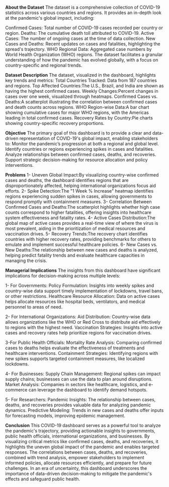 **About the Dataset**
The dataset is a comprehensive collection of COVID-19 statistics across various countries and regions. It provides an in-depth look at the pandemic's global impact, including:	

Confirmed Cases: Total number of COVID-19 cases recorded per country or region.
Deaths: The cumulative death toll attributed to COVID-19.
Active Cases: The number of ongoing cases at the time of data collection.
New Cases and Deaths: Recent updates on cases and fatalities, highlighting the spread's trajectory.
WHO Regional Data: Aggregated case numbers by World Health Organization (WHO) regions.
The dataset facilitates a granular understanding of how the pandemic has evolved globally, with a focus on country-specific and regional trends.

**Dataset Description**
The dataset, visualized in the dashboard, highlights key trends and metrics:
Total Countries Tracked: Data from 187 countries and regions.
Top Affected Countries:The U.S., Brazil, and India are shown as having the highest confirmed cases.
Weekly Changes:Percent changes in cases over one week, visualized through heatmaps.
Confirmed Cases vs. Deaths:A scatterplot illustrating the correlation between confirmed cases and death counts across regions.
WHO Region-wise Data:A bar chart showing cumulative cases for major WHO regions, with the Americas leading in total confirmed cases.
Recovery Rates by Country:Pie charts showing country-specific recovery proportions.

**Objective**
The primary goal of this dashboard is to provide a clear and data-driven representation of COVID-19's global impact, enabling stakeholders to:
Monitor the pandemic’s progression at both a regional and global level.
Identify countries or regions experiencing spikes in cases and fatalities.
Analyze relationships between confirmed cases, deaths, and recoveries.
Support strategic decision-making for resource allocation and policy interventions.

**Problems**
1- Uneven Global Impact:By visualizing country-wise confirmed cases and deaths, the dashboard identifies regions that are disproportionately affected, helping international organizations focus aid efforts.
2- Spike Detection:The "1 Week % Increase" heatmap identifies regions experiencing sudden spikes in cases, allowing governments to respond promptly with containment measures.
3- Correlation Between Confirmed Cases and Deaths:The scatterplot highlights whether high case counts correspond to higher fatalities, offering insights into healthcare system effectiveness and fatality rates.
4- Active Cases Distribution:The global map of active cases provides a real-time view of where the virus is most prevalent, aiding in the prioritization of medical resources and vaccination drives.
5- Recovery Trends:The recovery chart identifies countries with higher recovery rates, providing benchmarks for others to emulate and implement successful healthcare policies.
6- New Cases vs. New Deaths:The relationship between new cases and deaths is analyzed, helping predict fatality trends and evaluate healthcare capacities in managing the crisis.

**Managerial Implications**
The insights from this dashboard have significant implications for decision-making across multiple levels:

1- For Governments:
Policy Formulation: Insights into weekly spikes and country-wise data support timely implementation of lockdowns, travel bans, or other restrictions.
Healthcare Resource Allocation: Data on active cases helps allocate resources like hospital beds, ventilators, and medical personnel to areas of need.

2- For International Organizations:
Aid Distribution: Country-wise data allows organizations like the WHO or Red Cross to distribute aid effectively to regions with the highest need.
Vaccination Strategies: Insights into active cases and recovery rates help prioritize regions for vaccination drives.

3-For Public Health Officials:
Mortality Rate Analysis: Comparing confirmed cases to deaths helps evaluate the effectiveness of treatments and healthcare interventions.
Containment Strategies: Identifying regions with new spikes supports targeted containment measures, like localized lockdowns.

4- For Businesses:
Supply Chain Management: Regional spikes can impact supply chains; businesses can use the data to plan around disruptions.
Market Analysis: Companies in sectors like healthcare, logistics, and e-commerce can leverage the dashboard to identify demand hotspots.

5- For Researchers:
Pandemic Insights: The relationship between cases, deaths, and recoveries provides valuable data for analyzing pandemic dynamics.
Predictive Modeling: Trends in new cases and deaths offer inputs for forecasting models, improving epidemic management.

**Conclusion**
This COVID-19 dashboard serves as a powerful tool to analyze the pandemic's trajectory, providing actionable insights to governments, public health officials, international organizations, and businesses. By visualizing critical metrics like confirmed cases, deaths, and recoveries, it highlights the uneven global impact of the pandemic and enables targeted responses.
The correlations between cases, deaths, and recoveries, combined with trend analysis, empower stakeholders to implement informed policies, allocate resources efficiently, and prepare for future challenges. In an era of uncertainty, this dashboard underscores the importance of data-driven decision-making to mitigate the pandemic's effects and safeguard public health.
